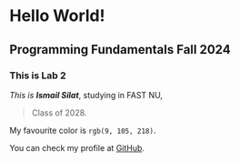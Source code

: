 # Hello World!

## Programming Fundamentals Fall 2024

### This is Lab 2

*This is **Ismail Silat***,
studying in FAST NU,
> Class of 2028.

My favourite color is `rgb(9, 105, 218)`.

You can check my profile at [GitHub](https://github.com/ismailsilat7).

